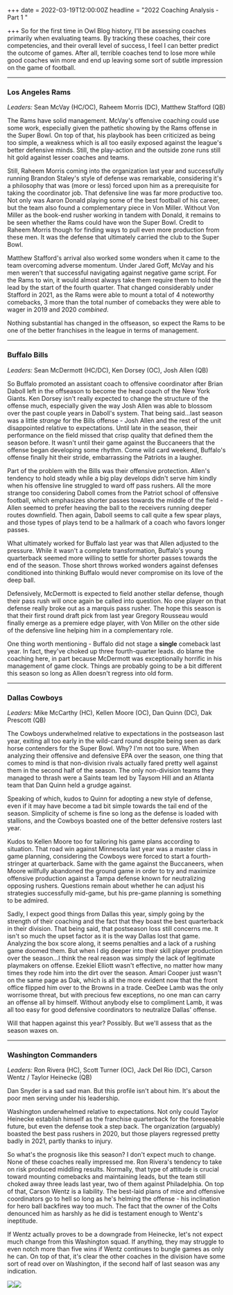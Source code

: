 +++
date = 2022-03-19T12:00:00Z
headline = "2022 Coaching Analysis - Part 1 "

+++
So for the first time in Owl Blog history, I'll be assessing coaches primarily when evaluating teams. By tracking these coaches, their core competencies, and their overall level of success, I feel I can better predict the outcome of games. After all, terrible coaches tend to lose more while good coaches win more and end up leaving some sort of subtle impression on the game of football.

***

### Los Angeles Rams

_Leaders:_ Sean McVay (HC/OC), Raheem Morris (DC), Matthew Stafford (QB)

The Rams have solid management. McVay's offensive coaching could use some work, especially given the pathetic showing by the Rams offense in the Super Bowl. On top of that, his playbook has been criticized as being too simple, a weakness which is all too easily exposed against the league's better defensive minds. Still, the play-action and the outside zone runs still hit gold against lesser coaches and teams.

Still, Raheem Morris coming into the organization last year and successfully running Brandon Staley's style of defense was remarkable, considering it's a philosophy that was (more or less) forced upon him as a prerequisite for taking the coordinator job. That defensive line was far more productive too. Not only was Aaron Donald playing some of the best football of his career, but the team also found a complementary piece in Von Miller. Without Von Miller as the book-end rusher working in tandem with Donald, it remains to be seen whether the Rams could have won the Super Bowl. Credit to Raheem Morris though for finding ways to pull even more production from these men. It was the defense that ultimately carried the club to the Super Bowl.

Matthew Stafford's arrival also worked some wonders when it came to the team overcoming adverse momentum. Under Jared Goff, McVay and his men weren't that successful navigating against negative game script. For the Rams to win, it would almost always take them require them to hold the lead by the start of the fourth quarter. That changed considerably under Stafford in 2021, as the Rams were able to mount a total of 4 noteworthy comebacks, 3 more than the total number of comebacks they were able to wager in 2019 and 2020 _combined_.

Nothing substantial has changed in the offseason, so expect the Rams to be one of the better franchises in the league in terms of management.

***

### Buffalo Bills

_Leaders:_ Sean McDermott (HC/DC), Ken Dorsey (OC), Josh Allen (QB)

So Buffalo promoted an assistant coach to offensive coordinator after Brian Daboll left in the offseason to become the head coach of the New York Giants. Ken Dorsey isn't really expected to change the structure of the offense much, especially given the way Josh Allen was able to blossom over the past couple years in Daboll's system. That being said...last season was a little _strange_ for the Bills offense - Josh Allen and the rest of the unit  disappointed relative to expectations. Until late in the season, their performance on the field missed that crisp quality that defined them the season before. It wasn't until their game against the Buccaneers that the offense began developing some rhythm. Come wild card weekend, Buffalo's offense finally hit their stride, embarrassing the Patriots in a laugher.

Part of the problem with the Bills was their offensive protection. Allen's tendency to hold steady while a big play develops didn't serve him kindly when his offensive line struggled to ward off pass rushers. All the more strange too considering Daboll comes from the Patriot school of offensive football, which emphasizes shorter passes towards the middle of the field - Allen seemed to prefer heaving the ball to the receivers running deeper routes downfield. Then again, Daboll seems to call quite a few spear plays, and those types of plays tend to be a hallmark of a coach who favors longer passes.

What ultimately worked for Buffalo last year was that Allen adjusted to the pressure. While it wasn't a complete transformation, Buffalo's young quarterback seemed more willing to settle for shorter passes towards the end of the season. Those short throws worked wonders against defenses conditioned into thinking Buffalo would never compromise on its love of the deep ball.

Defensively, McDermott is expected to field another stellar defense, though their pass rush will once again be called into question. No one player on that defense really broke out as a marquis pass rusher. The hope this season is that their first round draft pick from last year Gregory Rousseau would finally emerge as a premiere edge player, with Von Miller on the other side of the defensive line helping him in a complementary role.

One thing worth mentioning - Buffalo did not stage a **single** comeback last year. In fact, they've choked up three fourth-quarter leads. do blame the coaching here, in part because McDermott was exceptionally horrific in his management of game clock. Things are probably going to be a bit different this season so long as Allen doesn't regress into old form.

***

### Dallas Cowboys

_Leaders:_ Mike McCarthy (HC), Kellen Moore (OC), Dan Quinn (DC), Dak Prescott (QB)

The Cowboys underwhelmed relative to expectations in the postseason last year, exiting all too early in the wild-card round despite being seen as dark horse contenders for the Super Bowl. Why? I'm not too sure. When analyzing their offensive and defensive EPA over the season, one thing that comes to mind is that non-division rivals actually fared pretty well against them in the second half of the season. The only non-division teams they managed to thrash were a Saints team led by Taysom Hill and an Atlanta team that Dan Quinn held a grudge against.

Speaking of which, kudos to Quinn for adopting a new style of defense, even if it may have become a tad bit simple towards the tail end of the season. Simplicity of scheme is fine so long as the defense is loaded with stallions, and the Cowboys boasted one of the better defensive rosters last year.

Kudos to Kellen Moore too for tailoring his game plans according to situation. That road win against Minnesota last year was a master class in game planning, considering the Cowboys were forced to start a fourth-stringer at quarterback. Same with the game against the Buccaneers, when Moore willfully abandoned the ground game in order to try and maximize offensive production against a Tampa defense known for neutralizing opposing rushers. Questions remain about whether he can adjust his strategies successfully mid-game, but his pre-game planning is something to be admired.

Sadly, I expect good things from Dallas this year, simply going by the strength of their coaching and the fact that they boast the best quarterback in their division. That being said, that postseason loss still concerns me. It isn't so much the upset factor as it is the way Dallas lost that game. Analyzing the box score along, it seems penalties and a lack of a rushing game doomed them. But when I dig deeper into their skill player production over the season...I think the real reason was simply the lack of legitimate playmakers on offense. Ezekiel Elliott wasn't effective, no matter how many times they rode him into the dirt over the season. Amari Cooper just wasn't on the same page as Dak, which is all the more evident now that the front office flipped him over to the Browns in a trade. CeeDee Lamb was the only worrisome threat, but with precious few exceptions, no one man can carry an offense all by himself. Without anybody else to compliment Lamb, it was all too easy for good defensive coordinators to neutralize Dallas' offense.

Will that happen against this year? Possibly. But we'll assess that as the season waxes on.

***

### Washington Commanders

_Leaders:_ Ron Rivera (HC), Scott Turner (OC), Jack Del Rio (DC), Carson Wentz / Taylor Heinecke (QB)

Dan Snyder is a sad sad man. But this profile isn't about him. It's about the poor men serving under his leadership.

Washington underwhelmed relative to expectations. Not only could Taylor Heinecke establish himself as the franchise quarterback for the foreseeable future, but even the defense took a step back. The organization (arguably) boasted the best pass rushers in 2020, but those players regressed pretty badly in 2021, partly thanks to injury.

So what's the prognosis like this season? I don't expect much to change. None of these coaches really impressed me. Ron Rivera's tendency to take on risk produced middling results. Normally, that type of attitude is crucial toward mounting comebacks and maintaining leads, but the team still choked away three leads last year, two of them against Philadelphia. On top of that, Carson Wentz is a liability. The best-laid plans of mice and offensive coordinators go to hell so long as he's helming the offense - his inclination for hero ball backfires way too much. The fact that the owner of the Colts denounced him as harshly as he did is testament enough to Wentz's ineptitude.

If Wentz actually proves to be a downgrade from Heinecke, let's not expect  much change from this Washington squad. If anything, they may struggle to even notch more than five wins if Wentz continues to bungle games as only he can. On top of that, it's clear the other coaches in the division have some sort of read over on Washington, if the second half of last season was any indication.

![](/uploads/washingtonoffense.png)![](/uploads/washingtondefense.png)